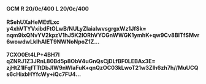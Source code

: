 #### GCM R 20/0c/400 L 20/0c/400
**RSehUXaHeMEtfLxc**<br/>**y4xhVTYVxibdFtOLwB/NULyZIaiaIwvsgrgxWz1JfSk=**<br/>**nqm9ixQNvYV2kpzV1hJ5K2IORhVYCGnWWGK1ymhK+qw9Cv8BlTfSMvr6wowdwLklhAIET9NWNoNpoZ1Z...**<br/><br/>
**7CXO0Et4LP+4BH7I**<br/>**qZNRJ1Z3JRnL80Bd5p8ObV4uGnQsCjDLfBF0LEBAx3E=**<br/>**zjHtZ1lFqfTTtDbJIW9nWlaFuK+qnQzOC03kLwoT21w3ZIh6zh7h//MuUCQs6cHixbHYfcWy+iQc7FU4...**